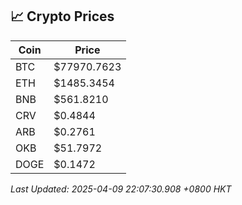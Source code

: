 ## 📈 Crypto Prices

| Coin | Price |
| ---- | ----- |
| BTC | $77970.7623 |
| ETH | $1485.3454 |
| BNB | $561.8210 |
| CRV | $0.4844 |
| ARB | $0.2761 |
| OKB | $51.7972 |
| DOGE | $0.1472 |

_Last Updated: 2025-04-09 22:07:30.908 +0800 HKT_